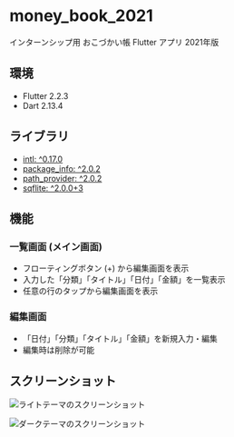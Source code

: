 # money_book_2021
インターンシップ用 おこづかい帳 Flutter アプリ 2021年版

## 環境
- Flutter 2.2.3
- Dart 2.13.4

## ライブラリ
- [intl: ^0.17.0](https://pub.dev/packages/intl)
- [package_info: ^2.0.2](https://pub.dev/packages/package_info)
- [path_provider: ^2.0.2](https://pub.dev/packages/path_provider)
- [sqflite: ^2.0.0+3](https://pub.dev/packages/sqflite)

## 機能
### 一覧画面 (メイン画面)
- フローティングボタン (+) から編集画面を表示
- 入力した「分類」「タイトル」「日付」「金額」を一覧表示
- 任意の行のタップから編集画面を表示

### 編集画面
- 「日付」「分類」「タイトル」「金額」を新規入力・編集
- 編集時は削除が可能

## スクリーンショット
![ライトテーマのスクリーンショット](https://user-images.githubusercontent.com/1849280/129287536-245a444e-139c-4b92-ad02-7b05c697e828.png)

![ダークテーマのスクリーンショット](https://user-images.githubusercontent.com/1849280/129287587-5b25be63-7d02-4aa5-94b1-30407a07fe12.png)
